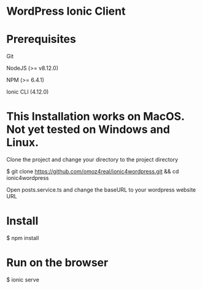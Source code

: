 # WordPress Ionic Client

# Prerequisites

Git

NodeJS (>= v8.12.0)

NPM (>= 6.4.1)

Ionic CLI (4.12.0)

# This Installation works on MacOS. Not yet tested on Windows and Linux.

Clone the project and change your directory to the project directory

$ git clone https://github.com/omoz4real/ionic4wordpress.git && cd ionic4wordpress

Open posts.service.ts and change the baseURL to your wordpress website URL

# Install
$ npm install

# Run on the browser
$ ionic serve



